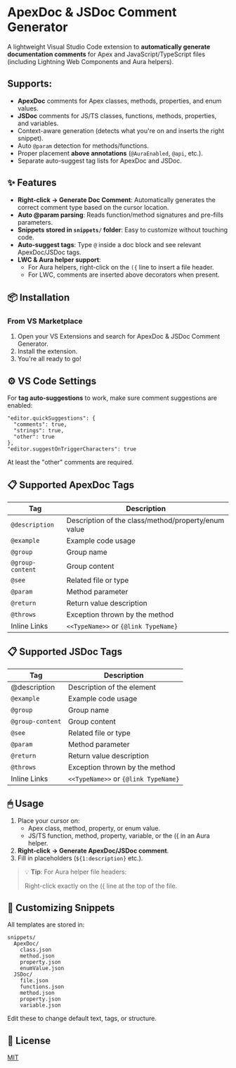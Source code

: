 # ApexDoc & JSDoc Comment Generator

A lightweight Visual Studio Code extension to **automatically generate documentation comments** for Apex and JavaScript/TypeScript files (including Lightning Web Components and Aura helpers).

## Supports:

-   **ApexDoc** comments for Apex classes, methods, properties, and enum values.
-   **JSDoc** comments for JS/TS classes, functions, methods, properties, and variables.
-   Context-aware generation (detects what you're on and inserts the right snippet).
-   Auto `@param` detection for methods/functions.
-   Proper placement **above annotations** (`@AuraEnabled`, `@api`, etc.).
-   Separate auto-suggest tag lists for ApexDoc and JSDoc.

## ✨ Features

-   **Right-click → Generate Doc Comment**: Automatically generates the correct comment type based on the cursor location.
-   **Auto @param parsing**: Reads function/method signatures and pre-fills parameters.
-   **Snippets stored in `snippets/` folder**: Easy to customize without touching code.
-   **Auto-suggest tags**: Type `@` inside a doc block and see relevant ApexDoc/JSDoc tags.
-   **LWC & Aura helper support**:
    -   For Aura helpers, right-click on the `({` line to insert a file header.
    -   For LWC, comments are inserted above decorators when present.

## 📦 Installation

### From VS Marketplace

1. Open your VS Extensions and search for ApexDoc & JSDoc Comment Generator.
2. Install the extension.
3. You're all ready to go!

## ⚙️ VS Code Settings

For **tag auto-suggestions** to work, make sure comment suggestions are enabled:

```
"editor.quickSuggestions": {
  "comments": true,
  "strings": true,
  "other": true
},
"editor.suggestOnTriggerCharacters": true
```

At least the "other" comments are required.

## 📋 Supported ApexDoc Tags

| Tag              | Description                                         |
| ---------------- | --------------------------------------------------- |
| `@description`   | Description of the class/method/property/enum value |
| `@example`       | Example code usage                                  |
| `@group`         | Group name                                          |
| `@group-content` | Group content                                       |
| `@see`           | Related file or type                                |
| `@param`         | Method parameter                                    |
| `@return`        | Return value description                            |
| `@throws`        | Exception thrown by the method                      |
| Inline Links     | `<<TypeName>>` or `{@link TypeName}`                |

## 📋 Supported JSDoc Tags

| Tag              | Description                          |
| ---------------- | ------------------------------------ |
| @description     | Description of the element           |
| `@example`       | Example code usage                   |
| `@group`         | Group name                           |
| `@group-content` | Group content                        |
| `@see`           | Related file or type                 |
| `@param`         | Method parameter                     |
| `@return`        | Return value description             |
| `@throws`        | Exception thrown by the method       |
| Inline Links     | `<<TypeName>>` or `{@link TypeName}` |

## 🖱 Usage

1. Place your cursor on:
    - Apex class, method, property, or enum value.
    - JS/TS function, method, property, variable, or the ({ in an Aura helper.
2. **Right-click → Generate ApexDoc/JSDoc comment**.
3. Fill in placeholders (`${1:description}` etc.).

> 💡 **Tip**: For Aura helper file headers:
>
> Right-click exactly on the ({ line at the top of the file.

## 📂 Customizing Snippets

All templates are stored in:

```
snippets/
  ApexDoc/
    class.json
    method.json
    property.json
    enumValue.json
  JSDoc/
    file.json
    functions.json
    method.json
    property.json
    variable.json
```

Edit these to change default text, tags, or structure.

## 📜 License

[MIT](https://github.com/x3mp/ApexDoc-JSDoc-Comment-Generator/blob/main/LICENSE)
